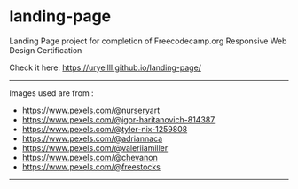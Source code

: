 # landing-page

Landing Page project for completion of Freecodecamp.org Responsive Web Design Certification

Check it here: https://uryellll.github.io/landing-page/

*****
Images used are from :
  * https://www.pexels.com/@nurseryart
  * https://www.pexels.com/@igor-haritanovich-814387
  * https://www.pexels.com/@tyler-nix-1259808
  * https://www.pexels.com/@adriannaca
  * https://www.pexels.com/@valeriiamiller
  * https://www.pexels.com/@chevanon
  * https://www.pexels.com/@freestocks
*****
